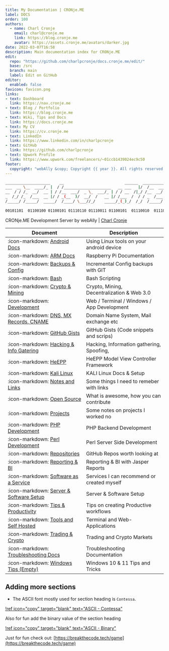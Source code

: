 ```yaml
---
title: My Documentation | CRONje.ME
label: DOCS
order: 100
authors:
  - name: Charl Cronje
    email: charl@cronje.me
    link: https://blog.cronje.me
    avatar: https://assets.cronje.me/avatars/darker.jpg
date: 2022-03-07T16:58
description: Main documentation index for CRONje.ME
edit:
  repo: "https://github.com/charlpcronje/docs.cronje.me/edit/"
  base: /src
  branch: main
  label: Edit on GitHub
editor:
  enabled: false
favicon: favicon.png
links:
- text: Dashboard
  link: https://nav.cronje.me
- text: Blog / Portfolio
  link: https://blog.cronje.me
- text: Wiki, Tips and Docs 
  link: https://docs.cronje.me
- text: My CV
  link: https://cv.cronje.me
- text: LinkedIn
  link: https://www.linkedin.com/in/charlpcronje
- text: GitHub
  link: https://github.com/charlpcronje
- text: Upwork Profile
  link: https://www.upwork.com/freelancers/~01ccb1439024ec9c50
footer:
  copyright: "webAlly &copy; Copyright {{ year }}. All rights reserved."
---
```

<script type="text/javascript">(function(w,s){var e=document.createElement("script");e.type="text/javascript";e.async=true;e.src="https://cdn.pagesense.io/js/webally/f2527eebee974243853bcd47b32631f4.js";var x=document.getElementsByTagName("script")[0];x.parentNode.insertBefore(e,x);})(window,"script");</script>


```sh
____________________    __                           ______  ____________
___  __ \__  ____/_ |  / /_____________________   __ ___   |/  /__  ____/
__  / / /_  __/  __ | / /__  ___/  _ \_  ___/_ | / / __  /|_/ /__  __/   
_  /_/ /_  /___  __ |/ / _(__  )/  __/  /   __ |/ /___  /  / / _  /___   
/_____/ /_____/  _____/  /____/ \___//_/    _____/_(_)_/  /_/  /_____/   
                                                                        
00101101  01100100 01100101 01110110 01110011 01100101  01110010  01110110 
```

CRONje.ME Development Server by webAlly | [Charl Cronje](https://blog.cronje.me)

| Document                                                                    | Description                                |
|-----------------------------------------------------------------------------|--------------------------------------------|
| :icon-markdown: [Android Docs](https://android.docs.cronje.me)              | Using Linux tools on your android device   |
| :icon-markdown: [ARM Docs](https://arm.docs.cronje.me)                      | Raspberry Pi Documentation                 |
| :icon-markdown: [Backups & Config](https://backup.docs.cronje.me)           | Incremental Config backups with GIT        |
| :icon-markdown: [Bash](https://bash.docs.cronje.me)                         | Bash Scripting                             |
| :icon-markdown: [Crypto & Mining](https://crypto.docs.cronje.me)            | Crypto, Mining, Decentralization & Web 3.0 |
| :icon-markdown: [Development](https://dev.docs.cronje.me)                   | Web / Terminal / Windows / App Development |
| :icon-markdown: [DNS, MX Records, CNAME](https://dns.docs.cronje.me)        | Domain Name System, Mail exchange etc      |
| :icon-markdown: [GitHub Gists](https://gist.docs.cronje.me)                 | GitHub Gists (Code snippets and scrips)    |
| :icon-markdown: [Hacking & Info Gatering](https://hacking.docs.cronje.me)   | Hacking, Information gathering, Spoofing,  |
| :icon-markdown: [HeEPP](https://heepp.docs.cronje.me)                       | HeEPP Model View Controller Framework      |
| :icon-markdown: [Kali Linux](https://kali.docs.cronje.me)                   | KALI Linux Docs & Setup                    |
| :icon-markdown: [Notes and Links](https://notes.docs.cronje.me)             | Some things I need to remeber with links   |
| :icon-markdown: [Open Source](https://opensource.docs.cronje.me)            | What is awesome, how you can contribute    |
| :icon-markdown: [Projects](https://projects.docs.cronje.me)                 | Some notes on projects I worked no         |
| :icon-markdown: [PHP Development](https://php.docs.cronje.me)               | PHP Backend Development                    |
| :icon-markdown: [Perl Development](https://perl.docs.cronje.me)             | Perl Server Side Development               |
| :icon-markdown: [Repositories](https://repos.docs.cronje.me)                | GitHub Repos worth looking at              |
| :icon-markdown: [Reporting & BI](https://reports.docs.cronje.me)            | Reporting & BI with Jasper Reports         |
| :icon-markdown: [Software as a Service](https://saas.docs.cronje.me)        | Services I can recommend or created myself |
| :icon-markdown: [Server & Software Setup](https://setup.docs.cronje.me)     | Server & Software Setup                    |
| :icon-markdown: [Tips & Productivity](https://tips.docs.cronje.me)          | Tips on creating Productive workflows      |
| :icon-markdown: [Tools and Self Hosted](https://tools.docs.cronje.me)       | Terminal and Web-Applications              |
| :icon-markdown: [Trading & Crypto](https://trading.docs.cronje.me)          | Trading and Crypto Markets                 |
| :icon-markdown: [Troubleshooting Docs](https://troubleshoot.docs.cronje.me) | Troubleshooting Documentation              |
| :icon-markdown: [Windows Tips (Empty)](https://win.docs.cronje.me)          | Windows 10 & 11 Tips and Tricks            |


## Adding more sections

- The ASCII font mostly used for section heading is `Contessa`.

[!ref icon="copy" target="blank" text="ASCII - Contessa"](https://patorjk.com/software/taag/#p=display&f=Contessa&t=NEW.DOCS.ME)

Also for fun add the binary value of the section heading

[!ref icon="copy" target="blank" text="ASCII - Binary"](https://patorjk.com/software/taag/#p=display&f=Binary&t=NEW.DOCS.ME)

Just for fun check out: [https://breakthecode.tech/game](https://breakthecode.tech/game)